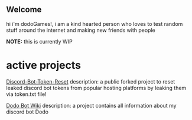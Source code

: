 ## Welcome 

hi i'm dodoGames!, i am a kind hearted person who loves to test random stuff around the internet and making new friends with people


**NOTE:** this is currently WIP


# active projects
[Discord-Bot-Token-Reset](https://github.com/DodoGames7/discord-bot-token-reset)
description: a public forked project to reset leaked discord bot tokens from popular hosting platforms by leaking them via token.txt file!

[Dodo Bot Wiki](https://github.com/DodoGames7/Dodo-Bot-Wiki)
description: a project contains all information about my discord bot Dodo
